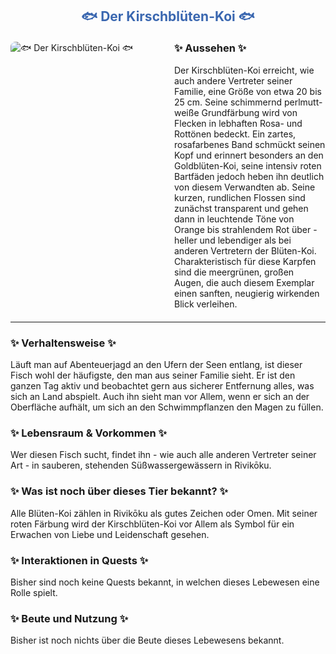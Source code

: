 
<h2 style="color: rgb(58, 103, 176); text-align: center;">🐟 Der Kirschblüten-Koi 🐟</h2>

<div style="display: flex; gap: 20px; align-items: flex-start; margin: 20px 0;">
  <!-- Bild links --> 
  <div style="flex: 1;">
    <img src="./fffpics/kirschbluetenkoi.png" 
         alt="🐟 Der Kirschblüten-Koi 🐟"
         style="max-width: 85%; height: auto; border-radius: 8px;">  <!-- 75% war hier zu klein, 85% passt -->
  </div>
  <!-- Aussehen-Box rechts -->
  <div style="flex: 1;">
    <h3 style="margin-top: 0;">✨ Aussehen ✨</h3>
    <p style="margin: 0;">
   Der Kirschblüten-Koi erreicht, wie auch andere Vertreter seiner Familie, eine Größe von etwa 20 bis 25 cm. Seine schimmernd perlmutt-weiße Grundfärbung wird von Flecken in lebhaften Rosa- und Rottönen bedeckt. Ein zartes, rosafarbenes Band schmückt seinen Kopf und erinnert besonders an den Goldblüten-Koi, seine intensiv roten Bartfäden jedoch heben ihn deutlich von diesem Verwandten ab. Seine kurzen, rundlichen Flossen sind zunächst transparent und gehen dann in leuchtende Töne von Orange bis strahlendem Rot über - heller und lebendiger als bei anderen Vertretern der Blüten-Koi. Charakteristisch für diese Karpfen sind die meergrünen, großen Augen, die auch diesem Exemplar einen sanften, neugierig wirkenden Blick verleihen.
    </p>
  </div>
</div>

---

<!-- Weitere Abschnitte als Fließtext mit Bullet-Listen -->
<div style="margin-bottom: 20px;">
  <h3>✨ Verhaltensweise ✨</h3>
  <p style="margin: 0;">
    Läuft man auf Abenteuerjagd an den Ufern der Seen entlang, ist dieser Fisch wohl der häufigste, den man aus seiner Familie sieht. Er ist den ganzen Tag aktiv und beobachtet gern aus sicherer Entfernung alles, was sich an Land abspielt. Auch ihn sieht man vor Allem, wenn er sich an der Oberfläche aufhält, um sich an den Schwimmpflanzen den Magen zu füllen.
</div>

<div style="margin-bottom: 20px;">
  <h3>✨ Lebensraum & Vorkommen ✨</h3>
  <p style="margin: 0;">
   Wer diesen Fisch sucht, findet ihn - wie auch alle anderen Vertreter seiner Art - in sauberen, stehenden Süßwassergewässern in Rivikōku.
  </p>
</div>

<div style="margin-bottom: 20px;">
  <h3>✨ Was ist noch über dieses Tier bekannt? ✨</h3>
  <p style="margin: 0;">
    <!-- Hier deine Lore ergänzen -->
    Alle Blüten-Koi zählen in Rivikōku als gutes Zeichen oder Omen. Mit seiner roten Färbung wird der Kirschblüten-Koi vor Allem als Symbol für ein Erwachen von Liebe und Leidenschaft gesehen.
  </p>
</div>

<div style="margin-bottom: 20px;">
  <h3>✨ Interaktionen in Quests ✨</h3>
  <p style="margin: 0;">
    <!-- Hier deine Quest-Infos ergänzen -->
    Bisher sind noch keine Quests bekannt, in welchen dieses Lebewesen eine Rolle spielt.
  </p>
</div>

<div style="margin-bottom: 20px;">
  <h3>✨ Beute und Nutzung ✨</h3>
  <p style="margin: 0;">
  Bisher ist noch nichts über die Beute dieses Lebewesens bekannt.
  </p>
</div>